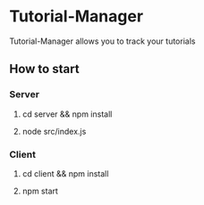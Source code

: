 # Tutorial-Manager
Tutorial-Manager allows you to track your tutorials

## How to start
### Server

1. cd server && npm install 

2. node src/index.js

### Client
1. cd client && npm install

2. npm start


